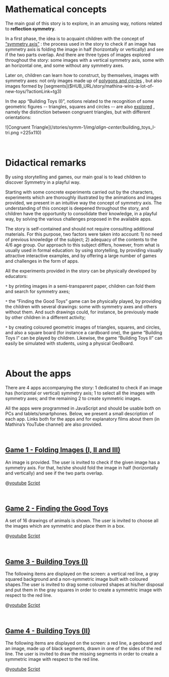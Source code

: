 # Mathematical concepts

The main goal of this story is to explore, in an amusing way, notions related to **reflection symmetry**.

In a first phase, the idea is to acquaint children with the concept of
[“symmetry axis”]($HUB_URL/story/mathina-wins-a-lot-of-new-toys/?actionLink=tg1)
: the process used in the story to check if an image has symmetry axis is folding the image in half (horizontally or vertically) and see if the two parts overlap. And there are three types of images explored throughout the story: some images with a vertical symmetry axis, some with an horizontal one, and some without any symmetry axes.

Later on, children can learn how to construct, by themselves, images with symmetry axes: not only images made up of 
[polygons and circles]($HUB_URL/story/mathina-wins-a-lot-of-new-toys/?actionLink=tg2)
, but also images formed by 
[segments]($HUB_URL/story/mathina-wins-a-lot-of-new-toys/?actionLink=tg3)

In the app “Building Toys (I)”, notions related to the recognition of some geometric figures -- triangles, squares and circles -- are also 
[explored]($HUB_URL/story/mathina-wins-a-lot-of-new-toys/?actionLink=tg2)
, namely the distinction between congruent triangles, but with different orientations:

![Congruent Triangle](/stories/symm-1/img/_align-center_/building_toys_I-tri.png =225x110)

&nbsp;

# Didactical remarks

By using storytelling and games, our main goal is to lead children to discover Symmetry in a playful way.

Starting with some concrete experiments carried out by the characters, experiments which are thoroughly illustrated by the animations and images provided, we present in an intuitive way the concept of symmetry axis. The understanding of this concept is deepened throughout the story, and children have the opportunity to consolidate their knowledge, in a playful way, by solving the various challenges proposed in the available apps.

The story is self-contained and should not require consulting additional materials. For this purpose, two factors were taken into account: 1) no need of previous knowledge of the subject; 2) adequacy of the contents to the 4/6 age group. Our approach to this subject differs, however, from what is usually used in formal education: by using storytelling, by providing visually attractive interactive examples, and by offering a large number of games and challenges in the form of apps.

All the experiments provided in the story can be physically developed by educators:

`*` by printing images in a semi-transparent paper, children can fold them and search for symmetry axes;

`*` the “Finding the Good Toys” game can be physically played, by providing the children with several drawings: some with symmetry axes and others without them. And such drawings could, for instance, be previously made by other children in a different activity;

`*` by creating coloured geometric images of triangles, squares, and circles, and also a square board (for instance a cardboard one), the game “Building Toys I” can be played by children. Likewise, the game “Building Toys II” can easily be simulated with students, using a physical GeoBoard.

&nbsp;

# About the apps

There are 4 apps accompanying the story: 1 dedicated to check if an image has (horizontal or vertical) symmetry axis; 1 to select all the images with symmetry axes; and the remaining 2 to create symmetric images.

All the apps were programmed in JavaScript and should be usable both on PCs and tablets/smartphones.
Below, we present a small description of each app. Links both for the apps and for explanatory films about them (in Mathina’s YouTube channel) are also provided. 

&nbsp;

## [Game 1 - Folding Images (I, II and III)]($HUB_URL/story/mathina-wins-a-lot-of-new-toys/?actionLink=tg1)

An image is provided. The user is invited to check if the given image has a symmetry axis. For that, he/she should fold the image in half (horizontally and vertically) and see if the two parts overlap.

@[youtube](N9Z31NrSNic?_align-center_)
[Script](/stories/symm-1/transcripts/Script1.pdf)

&nbsp;

## [Game 2 - Finding the Good Toys]($HUB_URL/story/mathina-wins-a-lot-of-new-toys/?actionLink=tg4)

A set of 16 drawings of animals is shown. The user is invited to choose all the images which are symmetric and place them in a box.

@[youtube](9TVHgkmHE4w?_align-center_)
[Script](/stories/symm-1/transcripts/Script1.pdf)

&nbsp;

## [Game 3 - Building Toys (I)]($HUB_URL/story/mathina-wins-a-lot-of-new-toys/?actionLink=tg2)

The following items are displayed on the screen: a vertical red line, a gray squared background and a non-symmetric image built with coloured shapes.The user is invited to drag some coloured shapes at his/her disposal and put them in the gray squares in order to create a symmetric image with respect to the red line.

@[youtube](MjvHyj8jEIg?_align-center_)
[Script](/stories/symm-1/transcripts/Script1.pdf)

&nbsp;

## [Game 4 - Building Toys (II)]($HUB_URL/story/mathina-wins-a-lot-of-new-toys/?actionLink=tg3)

The following items are displayed on the screen: a red line, a geoboard and an image, made up of black segments, drawn in one of the sides of the red line. The user is invited to draw the missing segments in order to create a symmetric image with respect to the red line.

@[youtube](5R5N0SJ59lQ?_align-center_)
[Script](/stories/symm-1/transcripts/Script1.pdf)
